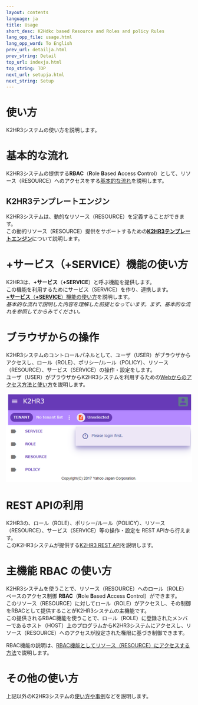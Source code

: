 ```yaml
---
layout: contents
language: ja
title: Usage
short_desc: K2Hdkc based Resource and Roles and policy Rules
lang_opp_file: usage.html
lang_opp_word: To English
prev_url: detailja.html
prev_string: Detail
top_url: indexja.html
top_string: TOP
next_url: setupja.html
next_string: Setup
---
```


# 使い方
K2HR3システムの使い方を説明します。

# 基本的な流れ
K2HR3システムの提供する**RBAC**（**R**ole **B**ased **A**ccess **C**ontrol）として、リソース（RESOURCE）へのアクセスをする[基本的な流れ](usage_baseja.html)を説明します。

## K2HR3テンプレートエンジン
K2HR3システムは、動的なリソース（RESOURCE）を定義することができます。  
この動的リソース（RESOURCE）提供をサポートするための[**K2HR3テンプレートエンジン**](usage_templateja.html)について説明します。

# +サービス（+SERVICE）機能の使い方
K2HR3は、**+サービス**（**+SERVICE**）と呼ぶ機能を提供します。  
この機能を利用するためにサービス（SERVICE）を作り、連携します。  
[**+サービス**（**+SERVICE**）機能の使い方](usage_serviceja.html)を説明します。  
_基本的な流れで説明した内容を理解した前提となっています。まず、基本的な流れを参照してからみてください。_

# ブラウザからの操作
K2HR3システムのコントロールパネルとして、ユーザ（USER）がブラウザからアクセスし、ロール（ROLE）、ポリシー/ルール（POLICY）、リソース（RESOURCE）、サービス（SERVICE）の操作・設定をします。  
ユーザ（USER）がブラウザからK2HR3システムを利用するための[Webからのアクセス方法と使い方](usage_appja.html)を説明します。  

![K2HR3 Usage - Application overview](images/usage_top_app_overview.png)

# REST APIの利用
K2HR3の、ロール（ROLE）、ポリシー/ルール（POLICY）、リソース（RESOURCE）、サービス（SERVICE）等の操作・設定を REST APIから行えます。  
このK2HR3システムが提供する[K2HR3 REST API](apija.html)を説明します。  

# 主機能 RBAC の使い方
K2HR3システムを使うことで、リソース（RESOURCE）へのロール（ROLE）ベースのアクセス制御 **RBAC**（**R**ole **B**ased **A**ccess **C**ontrol）ができます。  
このリソース（RESOURCE）に対してロール（ROLE）がアクセスし、その制御をRBACとして提供することがK2HR3システムの主機能です。  
この提供されるRBAC機能を使うことで、ロール（ROLE）に登録されたメンバーであるホスト（HOST）上のプログラムからK2HR3システムにアクセスし、リソース（RESOURCE）へのアクセスが設定された権限に基づき制御できます。  

RBAC機能の説明は、[RBAC機能としてリソース（RESOURCE）にアクセスする方法](usage_rbacja.html)で説明します。  

# その他の使い方
上記以外のK2HR3システムの[使い方や事例](usage_otherja.html)などを説明します。


